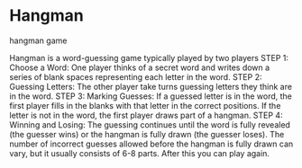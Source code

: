 # Hangman
hangman game

Hangman is a word-guessing game typically played by two players
STEP 1:
Choose a Word: One player thinks of a secret word and writes down a series of blank spaces representing each letter in the word.
STEP 2:
Guessing Letters: The other player take turns guessing letters they think are in the word.
STEP 3:
Marking Guesses: If a guessed letter is in the word, the first player fills in the blanks with that letter in the correct positions. If the letter is not in the word, the first player draws part of a hangman.
STEP 4:
Winning and Losing: The guessing continues until the word is fully revealed (the guesser wins) or the hangman is fully drawn (the guesser loses). The number of incorrect guesses allowed before the hangman is fully drawn can vary, but it usually consists of 6-8 parts. After this you can play again.

